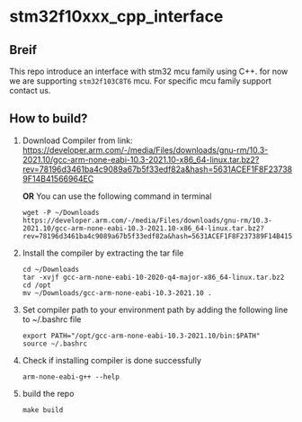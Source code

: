 # stm32f10xxx_cpp_interface

## Breif
This repo introduce an interface with stm32 mcu family using C++. for now we are supporting `stm32f103C8T6` mcu. For specific mcu family support contact us.
## How to build?
1) Download Compiler from link: https://developer.arm.com/-/media/Files/downloads/gnu-rm/10.3-2021.10/gcc-arm-none-eabi-10.3-2021.10-x86_64-linux.tar.bz2?rev=78196d3461ba4c9089a67b5f33edf82a&hash=5631ACEF1F8F237389F14B41566964EC <BR>

    **OR** You can use the following command in terminal
    ```
    wget -P ~/Downloads https://developer.arm.com/-/media/Files/downloads/gnu-rm/10.3-2021.10/gcc-arm-none-eabi-10.3-2021.10-x86_64-linux.tar.bz2?rev=78196d3461ba4c9089a67b5f33edf82a&hash=5631ACEF1F8F237389F14B41566964EC
    ```
3) Install the compiler by extracting the tar file
    ```
    cd ~/Downloads
    tar -xvjf gcc-arm-none-eabi-10-2020-q4-major-x86_64-linux.tar.bz2
    cd /opt
    mv ~/Downloads/gcc-arm-none-eabi-10.3-2021.10 .
    ```
4) Set compiler path to your environment path by adding the following line to ~/.bashrc     file 
    ```
    export PATH="/opt/gcc-arm-none-eabi-10.3-2021.10/bin:$PATH"
    source ~/.bashrc
    ```
4) Check if installing compiler is done successfully
   ```
   arm-none-eabi-g++ --help
   ```
6) build the repo 
   ```
   make build 
   ```
